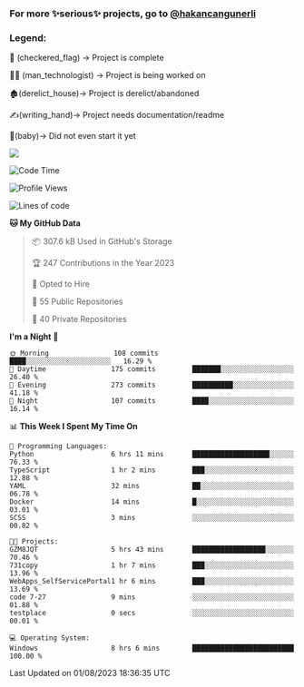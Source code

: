 ### For more ✨serious✨ projects, go to [@hakancangunerli](https://github.com/hakancangunerli)


### Legend:


🏁 (checkered_flag) -> Project is complete

👨‍💻 (man_technologist)   -> Project is being worked on

🏚️(derelict_house)-> Project is derelict/abandoned

✍️(writing_hand)-> Project needs documentation/readme

👶(baby)-> Did not even start it yet

![](https://github-readme-stats.vercel.app/api/top-langs/?username=hakancangunerli&layout=compact&hide=tex,html,shell,CSS,Ruby,Makefile,EmberScript,MATLAB,C&langs_count=6&exclude_repo=2015-csharp,gt_code,gsu_code,uga_code,uga_robotics)

<!--START_SECTION:waka-->
![Code Time](http://img.shields.io/badge/Code%20Time-480%20hrs%2057%20mins-blue)

![Profile Views](http://img.shields.io/badge/Profile%20Views-35-blue)

![Lines of code](https://img.shields.io/badge/From%20Hello%20World%20I%27ve%20Written-3.1%20million%20lines%20of%20code-blue)

**🐱 My GitHub Data** 

> 📦 307.6 kB Used in GitHub's Storage 
 > 
> 🏆 247 Contributions in the Year 2023
 > 
> 💼 Opted to Hire
 > 
> 📜 55 Public Repositories 
 > 
> 🔑 40 Private Repositories 
 > 
**I'm a Night 🦉** 

```text
🌞 Morning                108 commits         ████░░░░░░░░░░░░░░░░░░░░░   16.29 % 
🌆 Daytime                175 commits         ███████░░░░░░░░░░░░░░░░░░   26.40 % 
🌃 Evening                273 commits         ██████████░░░░░░░░░░░░░░░   41.18 % 
🌙 Night                  107 commits         ████░░░░░░░░░░░░░░░░░░░░░   16.14 % 
```


📊 **This Week I Spent My Time On** 

```text
💬 Programming Languages: 
Python                   6 hrs 11 mins       ███████████████████░░░░░░   76.33 % 
TypeScript               1 hr 2 mins         ███░░░░░░░░░░░░░░░░░░░░░░   12.88 % 
YAML                     32 mins             ██░░░░░░░░░░░░░░░░░░░░░░░   06.78 % 
Docker                   14 mins             █░░░░░░░░░░░░░░░░░░░░░░░░   03.01 % 
SCSS                     3 mins              ░░░░░░░░░░░░░░░░░░░░░░░░░   00.82 % 

🐱‍💻 Projects: 
GZM8JQT                  5 hrs 43 mins       ██████████████████░░░░░░░   70.46 % 
731copy                  1 hr 7 mins         ███░░░░░░░░░░░░░░░░░░░░░░   13.96 % 
WebApps_SelfServicePortal1 hr 6 mins         ███░░░░░░░░░░░░░░░░░░░░░░   13.69 % 
code 7-27                9 mins              ░░░░░░░░░░░░░░░░░░░░░░░░░   01.88 % 
testplace                0 secs              ░░░░░░░░░░░░░░░░░░░░░░░░░   00.01 % 

💻 Operating System: 
Windows                  8 hrs 6 mins        █████████████████████████   100.00 % 
```


 Last Updated on 01/08/2023 18:36:35 UTC
<!--END_SECTION:waka-->


